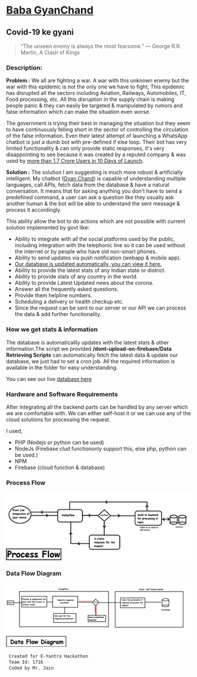 # [Baba GyanChand](https://eyantra-hackathon-kqmkts.web.app/)

## Covid-19 ke gyani

> “The unseen enemy is always the most fearsome.” ― George R.R. Martin, A Clash of Kings

### Description:
**Problem :**
We all are fighting a war. A war with this unknown enemy but the war with this epidemic is not the only one we have to fight, This epidemic has disrupted all the sectors including Aviation, Railways, Automobiles, IT, Food processing, etc. All this disruption in the supply chain is making people panic & they can easily be targeted & manipulated by rumors and false information which can make the situation even worse.

The government is trying their best in managing the situation but they seem to have continuously felling short in the sector of controlling the circulation of the false information. Even their latest attempt of launching a WhatsApp chatbot is just a dumb bot with pre-defined if else loop. Their bot has very limited functionality & can only provide static responses, it's very disappointing to see because it was created by a reputed company & was used by [more than 1.7 Crore Users in 10 Days of Launch](https://gadgets.ndtv.com/apps/news/coronavirus-mygov-corona-helpdesk-chatbot-whatsapp-indian-government-total-users-haptik-2204458).

**Solution :**
The solution I am suggesting is much more robust & artificially intelligent.
My chatbot ([Gyan Chand](https://eyantra-hackathon-kqmkts.web.app/)) is capable of understanding multiple languages, call APIs, fetch data from the database & have a natural conversation. It means that for asking anything you don't have to send a predefined command, a user can ask a question like they usually ask another human & the bot will be able to understand the sent message & process it accordingly. 

This ability allow the bot to do actions which are not possible with current solution implemented by govt like:

- Ability to integrate with all the social platforms used by the public, including integration with the telephonic line so it can be used without the internet or by people who have old non-smart phones.
- Ability to send updates via push notification (webapp & mobile app).
- [Our database is updated automatically, you can view it here.](https://eyantra-hackathon-kqmkts.firebaseio.com/.json) 
- Ability to provide the latest stats of any Indian state or district.
- Ability to provide stats of any country in the world.
- Ability to provide Latest Updated news about the corona.
- Answer all the frequently asked questions.
- Provide them helpline numbers.
- Scheduling a delivery or health checkup etc.
- Since the request can be sent to our server or our API we can process the data & add further functionality. 



### How we get stats & information 

The database is automaticallly updates with the latest stats & other information.The script we provided **/dont-upload-on-firebase/Data Retrieving Scripts** can automatically fetch the latest data & update our database, we just had to set a cron job. All the required information is available in the folder for easy understanding.

You can see our live [database here](https://eyantra-hackathon-kqmkts.firebaseio.com/.json)









### Hardware and Software Requirements


After integrating all the backend parts can be handled by any server which we are comfortable with. We can either self-host it or we can use any of the cloud solutions for processing the request.

I used,
- PHP (Nodejs or python can be used)
- NodeJs (Firebase clud functiononly support this, else php, python can be used.)
- NPM
- Firebase (cloud function & database)




### Process Flow


![Process Flow](process.png)




### Data Flow Diagram



![Data Flow Diagram](dataflow.png)

















```
 Created for E-Yantra Hackathon
 Team Id: 1716
 Coded by Mr. Jain
  ```

